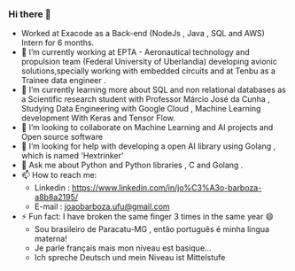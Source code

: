 ### Hi there 👋

<!--
**Joaobarboza-UFU/Joaobarboza-UFU** is a ✨ _special_ ✨ repository because its `README.md` (this file) appears on your GitHub profile.

Here are some ideas to get you started:
--> 
- Worked at Exacode as a Back-end (NodeJs , Java , SQL and AWS) Intern for 6 months.
- 🔭 I’m currently working at EPTA - Aeronautical technology and propulsion team (Federal University of Uberlandia) developing avionic solutions,specially working with embedded circuits and at Tenbu as a Trainee data engineer .
- 🌱 I’m currently learning more about SQL and non relational databases as a Scientific research student with Professor Márcio José da Cunha , Studying Data Engineering with Google Cloud , Machine Learning development With Keras and Tensor Flow.
- 👯 I’m looking to collaborate on Machine Learning and AI projects and Open source software
- 🤔 I’m looking for help with developing a open AI library using Golang , which is named 'Hextrinker'
- 💬 Ask me about Python and Python libraries , C and Golang .  
- 📫 How to reach me:
  - Linkedin : https://www.linkedin.com/in/jo%C3%A3o-barboza-a8b8a2195/
  - E-mail : joaobarboza.ufu@gmail.com
- ⚡ Fun fact: I have broken the same finger 3 times in the same year 😄 
  - Sou brasileiro de Paracatu-MG , então português é minha lingua materna!
  - Je parle français mais mon niveau est basique...
  - Ich spreche Deutsch und mein Niveau ist Mittelstufe

  
